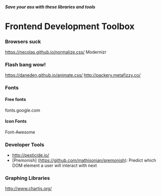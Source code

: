 ##### Save your ass with these libraries and tools

# Frontend Development Toolbox

### Browsers suck

https://necolas.github.io/normalize.css/
Modernizr

### Flash bang wow!

https://daneden.github.io/animate.css/
http://packery.metafizzy.co/ 


### Fonts
#### Free fonts
fonts.google.com
#### Icon Fonts
Font-Awesome

### Developer Tools

+ http://pesticide.io/
+ [Premonish] (https://github.com/mathisonian/premonish): Predict which DOM element a user will interact with next

### Graphing Libraries

http://www.chartjs.org/



